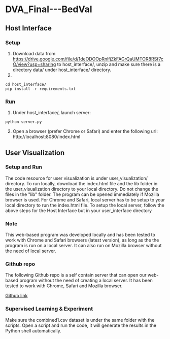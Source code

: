 # DVA_Final---BedVal
## Host Interface
### Setup
1. Download data from https://drive.google.com/file/d/1deODOOpRnlfjZkFAGrQaUMTOR8RSf7cO/view?usp=sharing to host_interface/, unzip and make sure there is a directory data/ under host_interface/ directory.
2. 
```
cd host_interface/
pip install -r requirements.txt
```
### Run
1. Under host_interface/, launch server: 
```
python server.py
```
2. Open a browser (prefer Chrome or Safari) and enter the following url:
	http://localhost:8080/index.html

## User Visualization
### Setup and Run
The code resource for user visualization is under user_visualization/ directory. To run locally, download the index.html file and the lib folder in the user_visualization directory  to your local directory. Do not change the files in the "lib" folder. The program can be opened immediately if Mozilla browser is used. For Chrome and Safari, local server has to be setup to your local directory to run the index.html file. To setup the local server, follow the above steps for the Host Interface but in your user_interface directory

### Note
This web-based program was developed locally and has been tested to work with Chrome and Safari browsers (latest version),
as long as the the program is run on a local server. It can also run on Mozilla browser without the need of local server.

### Github repo
The following Github repo is a self contain server that can open our web-based program without the need of creating a local server.
It has been tested to work with Chrome, Safari and Mozilla browser.

[Github link](https://asaj3.github.io/)

### Supervised Learning & Experiment
Make sure the combined1.csv dataset is under the same folder with the scripts. Open a script and run the code, it will generate the results in the Python shell automatically. 
